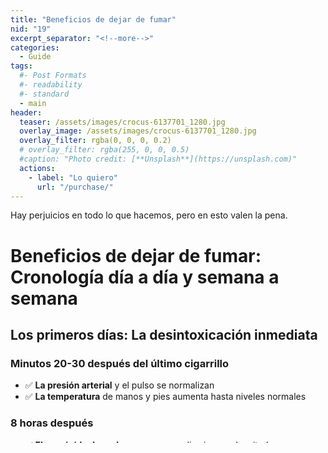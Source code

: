 ```yaml
---
title: "Beneficios de dejar de fumar"
nid: "19"
excerpt_separator: "<!--more-->"
categories:
  - Guide
tags:
  #- Post Formats
  #- readability
  #- standard
  - main
header:
  teaser: /assets/images/crocus-6137701_1280.jpg
  overlay_image: /assets/images/crocus-6137701_1280.jpg
  overlay_filter: rgba(0, 0, 0, 0.2)
  # overlay_filter: rgba(255, 0, 0, 0.5)
  #caption: "Photo credit: [**Unsplash**](https://unsplash.com)"
  actions:
    - label: "Lo quiero"
      url: "/purchase/"
---
```

Hay perjuicios en todo lo que hacemos, pero en esto valen la pena.
<!--more-->
# Beneficios de dejar de fumar: Cronología día a día y semana a semana

## Los primeros días: La desintoxicación inmediata

### **Minutos 20-30 después del último cigarrillo**
- ✅ **La presión arterial** y el pulso se normalizan
- ✅ **La temperatura** de manos y pies aumenta hasta niveles normales

### **8 horas después**
- ✅ **El monóxido de carbono** en sangre disminuye a la mitad
- ✅ **El oxígeno** en sangre se normaliza

### **Día 1**
- 🌬️ **Mejora el aliento** y desaparece el olor a tabaco
- 👅 **Las papilas gustativas** comienzan a recuperarse
- 💪 **Disminuye el riesgo** de ataque cardíaco

### **Día 2**
- 👃 **El olfato** mejora notablemente
- 🏃 **Aumenta la capacidad pulmonar**
- 😴 Posibles **trastornos del sueño** (síntoma temporal)

### **Día 3**
- 🎉 **Se elimina toda la nicotina** del organismo
- 💨 **Mejora la respiración** al relajarse los bronquios
- ⚠️ Aparece el **"síndrome de abstinencia"** (máxima intensidad)

## Primera semana: Los cambios físicos

### **Día 4-7**
- 🧠 **Mejora la circulación cerebral**
- 🍽️ **Aumenta el apetito** (cuidado con el peso)
- 😊 **Disminuye la ansiedad** progresivamente

### **Semana 2**
- 🫁 **Función pulmonar** aumenta hasta un 30%
- 🚶 **Mejora la resistencia física**
- 💆 **Disminuyen los dolores de cabeza**

## Primer mes: Transformación profunda

### **Semana 3-4**
- 💓 **La circulación** mejora notablemente
- 😌 **Disminuye la tos** matutina
- ✨ **La piel** luce más hidratada y con mejor color

### **Mes 2-3**
- 🏋️ **Aumenta la energía** y vitalidad
- 🧘 **Mejora la capacidad de concentración**
- 😁 **Dientes más blancos** y aliento fresco

## A medio plazo: Beneficios consolidados

### **3-6 meses**
- 🫁 **Función pulmonar** aumenta hasta un 10% más
- 🤧 **Disminuyen infecciones** respiratorias
- 💑 **Mejora la vida sexual** (circulación)

### **6-9 meses**
- 👃 **Desaparece la congestión nasal**
- 😤 **Disminuye la fatiga**
- 🧠 **Mejora la memoria** y agilidad mental

## A largo plazo: La salud recuperada

### **1 año después**
- ❤️ **Riesgo cardiovascular** reducido a la mitad
- 🏃 **Capacidad física** equivalente a no fumador

### **5 años después**
- 🚬 **Riesgo de cáncer bucal, esófago y vejiga** se reduce a la mitad
- 🚺 **Riesgo de cáncer cervical** igual al de no fumadoras

### **10 años después**
- ☠️ **Riesgo de cáncer de pulmón** similar al de no fumadores
- 🧓 **Riesgo de muerte prematura** igualado al de no fumadores

---

## Beneficios económicos y sociales

### **Ahorro económico**
| Tiempo sin fumar | Ahorro (1 paquete/día) |
|-----------------|-----------------------|
| 1 semana       | 35-50€               |
| 1 mes          | 150-200€             |
| 1 año          | 1.800-2.500€         |
| 10 años        | 18.000-25.000€       |

### **Mejoras sociales**
- 👔 Desaparece el olor en ropa y cabello
- 👶 Proteges a tus hijos del humo de segunda mano
- 🐾 Mejora la salud de tus mascotas
- 🏡 Tu casa huele limpia y fresca

---

## Consejos para cada fase

### **Primeros días**
- 💧 Bebe mucha agua
- 🚶 Camina 30 minutos al día
- 🧘 Practica respiración profunda

### **Primer mes**
- 🍎 Come frutas cuando tengas ansiedad
- 🏊 Aprovecha tu nueva energía para hacer ejercicio
- 📆 Marca tus logros en un calendario

### **Mantenimiento**
- 🎉 Celebra cada mes sin fumar
- 🧠 Recuerda por qué decidiste dejar
- ❤️ Disfruta tu nueva calidad de vida

> "Dejar de fumar es como recuperar un tesoro que nunca supiste que habías perdido: tu salud, tu energía y tu libertad."

`#VidaSinHumo` `#BeneficiosReales` `#SaludRecuperada`

[Lo quiero](../../purchase/)